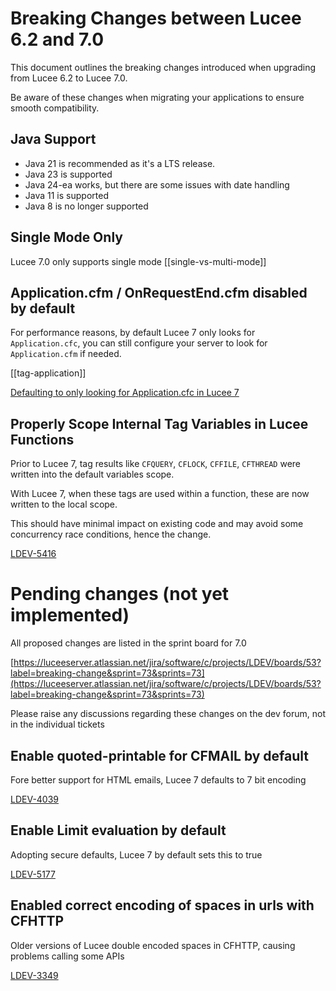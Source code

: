 <!--
{
  "title": "Breaking Changes Between Lucee 6.2 and 7.0",
  "id": "breaking-changes-6-2-to-7-0",
  "categories": ["breaking changes", "migration","compat"],
  "description": "A guide to breaking changes introduced in Lucee between version 6.2 and 7.0",
  "keywords": ["breaking changes", "Lucee 6.2", "Lucee 7.0", "migration", "upgrade"],
  "related": [
    "tag-application",
	"single-vs-multi-mode"
  ]
}
-->

# Breaking Changes between Lucee 6.2 and 7.0

This document outlines the breaking changes introduced when upgrading from Lucee 6.2 to Lucee 7.0.

Be aware of these changes when migrating your applications to ensure smooth compatibility.

## Java Support

- Java 21 is recommended as it's a LTS release.
- Java 23 is supported
- Java 24-ea works, but there are some issues with date handling
- Java 11 is supported
- Java 8 is no longer supported

## Single Mode Only

Lucee 7.0 only supports single mode [[single-vs-multi-mode]]

## Application.cfm / OnRequestEnd.cfm disabled by default

For performance reasons, by default Lucee 7 only looks for `Application.cfc`, you can still configure your server to look for `Application.cfm` if needed.

[[tag-application]]

[Defaulting to only looking for Application.cfc in Lucee 7](https://dev.lucee.org/t/defaulting-to-only-looking-for-application-cfc-in-lucee-7/14881)

## Properly Scope Internal Tag Variables in Lucee Functions

Prior to Lucee 7, tag results like `CFQUERY`, `CFLOCK`, `CFFILE`, `CFTHREAD` were written into the default variables scope.

With Lucee 7, when these tags are used within a function, these are now written to the local scope.

This should have minimal impact on existing code and may avoid some concurrency race conditions, hence the change.

[LDEV-5416](https://luceeserver.atlassian.net/browse/LDEV-5416)

# Pending changes (not yet implemented)

All proposed changes are listed in the sprint board for 7.0 

[https://luceeserver.atlassian.net/jira/software/c/projects/LDEV/boards/53?label=breaking-change&sprint=73&sprints=73](https://luceeserver.atlassian.net/jira/software/c/projects/LDEV/boards/53?label=breaking-change&sprint=73&sprints=73)

Please raise any discussions regarding these changes on the dev forum, not in the individual tickets

## Enable quoted-printable for CFMAIL by default

Fore better support for HTML emails, Lucee 7 defaults to 7 bit encoding

[LDEV-4039](https://luceeserver.atlassian.net/browse/LDEV-4039)

## Enable Limit evaluation by default

Adopting secure defaults, Lucee 7 by default sets this to true

[LDEV-5177](https://luceeserver.atlassian.net/browse/LDEV-5177)

## Enabled correct encoding of spaces in urls with CFHTTP

Older versions of Lucee double encoded spaces in CFHTTP, causing problems calling some APIs

[LDEV-3349](https://luceeserver.atlassian.net/browse/LDEV-3349)